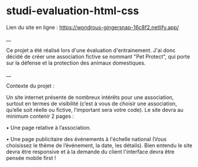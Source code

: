 # studi-evaluation-html-css

Lien du site en ligne : https://wondrous-gingersnap-16c8f2.netlify.app/

__

Ce projet a été réalisé lors d'une évaluation d'entrainement.
J'ai donc décidé de créer une association fictive se nommant "Pet Protect", qui porte sur la défense et la protection des animaux domestiques.

__

Contexte du projet :

Un site internet présente de nombreux intérêts pour une association, surtout en termes de visibilité (c’est
à vous de choisir une association, qu’elle soit réelle ou fictive, l’important sera votre code).
Le site devra au minimum contenir 2 pages :

• Une page relative à l’association.

• Une page publicitaire des événements à l'échelle national (Vous choisissez le thème de l’événement, la
date, les détails).
Bien entendu le site devra être responsive et à la demande du client l'interface devra être pensée mobile
first !



